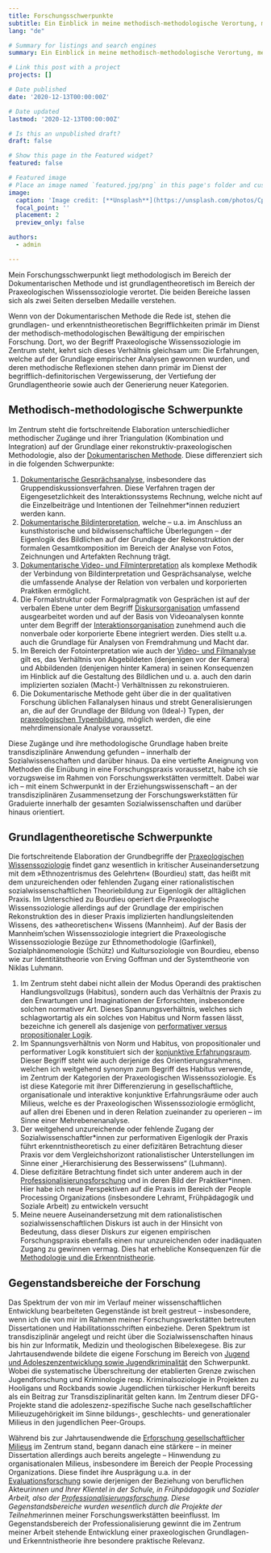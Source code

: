 ```yaml
---
title: Forschungsschwerpunkte
subtitle: Ein Einblick in meine methodisch-methodologische Verortung, meinen grundlagentheoretischen Fokus sowie die empirischen Gegenstandsbereiche meiner Forschung.
lang: "de"

# Summary for listings and search engines
summary: Ein Einblick in meine methodisch-methodologische Verortung, meinen grundlagentheoretischen Fokus sowie die empirischen Gegenstandsbereiche meiner Forschung.

# Link this post with a project
projects: []

# Date published
date: '2020-12-13T00:00:00Z'

# Date updated
lastmod: '2020-12-13T00:00:00Z'

# Is this an unpublished draft?
draft: false

# Show this page in the Featured widget?
featured: false

# Featured image
# Place an image named `featured.jpg/png` in this page's folder and customize its options here.
image:
  caption: 'Image credit: [**Unsplash**](https://unsplash.com/photos/CpkOjOcXdUY)'
  focal_point: ''
  placement: 2
  preview_only: false

authors:
  - admin

---
```


Mein Forschungsschwerpunkt liegt methodologisch im Bereich der Dokumentarischen Methode und ist grundlagentheoretisch im Bereich der Praxeologischen Wissenssoziologie verortet. Die beiden Bereiche lassen sich als zwei Seiten derselben Medaille verstehen.

Wenn von der Dokumentarischen Methode die Rede ist, stehen die grundlagen- und erkenntnistheoretischen Begrifflichkeiten primär im Dienst der methodisch-methodologischen Bewältigung der empirischen Forschung. Dort, wo der Begriff Praxeologische Wissenssoziologie im Zentrum steht, kehrt sich dieses Verhältnis gleichsam um: Die Erfahrungen, welche auf der Grundlage empirischer Analysen gewonnen wurden, und deren methodische Reflexionen stehen dann primär im Dienst der begrifflich-definitorischen Vergewisserung, der Vertiefung der Grundlagentheorie sowie auch der Generierung neuer Kategorien. 

## Methodisch-methodologische Schwerpunkte

Im Zentrum steht die fortschreitende Elaboration unterschiedlicher methodischer Zugänge und ihrer Triangulation (Kombination und Integration) auf der Grundlage einer rekonstruktiv-praxeologischen Methodologie, also der [Dokumentarischen Methode](). Diese differenziert sich in die folgenden Schwerpunkte:

  1.	[Dokumentarische Gesprächsanalyse](/post/publikationsliste_forschungsschwerpunkte_ger/#1), insbesondere das Gruppendiskussionsverfahren. Diese Verfahren tragen der Eigengesetzlichkeit des Interaktionssystems Rechnung, welche nicht auf die Einzelbeiträge und Intentionen der Teilnehmer*innen reduziert werden kann.
  2.	[Dokumentarische Bildinterpretation](), welche – u.a. im Anschluss an kunsthistorische und bildwissenschaftliche Überlegungen – der Eigenlogik des Bildlichen auf der Grundlage der Rekonstruktion der formalen Gesamtkomposition im Bereich der Analyse von Fotos, Zeichnungen und Artefakten Rechnung trägt.
  3.	[Dokumentarische Video- und Filminterpretation]() als komplexe Methodik der Verbindung von Bildinterpretation und Gesprächsanalyse, welche die umfassende Analyse der Relation von verbalen und korporierten Praktiken ermöglicht.
  4.	Die Formalstruktur oder Formalpragmatik von Gesprächen ist auf der verbalen Ebene unter dem Begriff [Diskursorganisation]() umfassend ausgearbeitet worden und auf der Basis von Videoanalysen konnte unter dem Begriff der [Interaktionsorganisation]() zunehmend auch die nonverbale oder korporierte Ebene integriert werden. Dies stellt u.a. auch die Grundlage für Analysen von  Fremdrahmung und Macht dar.
  5.	Im Bereich der Fotointerpretation wie auch der [Video- und Filmanalyse]() gilt es, das Verhältnis von Abgebildeten (denjenigen vor der Kamera) und Abbildenden (denjenigen hinter Kamera) in seinen Konsequenzen im Hinblick auf die Gestaltung des Bildlichen und u. a. auch den darin implizierten sozialen (Macht-) Verhältnissen zu rekonstruieren.
  6.	Die Dokumentarische Methode geht über die in der qualitativen Forschung üblichen Fallanalysen hinaus und strebt Generalisierungen an, die auf der Grundlage der Bildung von (Ideal-) Typen, der [praxeologischen Typenbildung](), möglich werden, die eine mehrdimensionale Analyse voraussetzt.

Diese Zugänge und ihre methodologische Grundlage haben breite transdisziplinäre Anwendung gefunden – innerhalb der Sozialwissenschaften und darüber hinaus. Da eine vertiefte Aneignung von Methoden die Einübung in eine Forschungspraxis voraussetzt, habe ich sie vorzugsweise im Rahmen von Forschungswerkstätten vermittelt. Dabei war ich – mit einem Schwerpunkt in der Erziehungswissenschaft – an der transdisziplinären Zusammensetzung der Forschungswerkstätten für Graduierte innerhalb der gesamten Sozialwissenschaften und darüber hinaus orientiert.

## Grundlagentheoretische Schwerpunkte

Die fortschreitende Elaboration der Grundbegriffe der [Praxeologischen Wissenssoziologie]() findet ganz wesentlich in kritischer Auseinandersetzung mit dem »Ethnozentrismus des Gelehrten« (Bourdieu) statt, das heißt mit dem unzureichenden oder fehlenden Zugang einer rationalistischen sozialwissenschaftlichen Theoriebildung zur Eigenlogik der alltäglichen Praxis. Im Unterschied zu Bourdieu operiert die Praxeologische Wissenssoziologie allerdings auf der Grundlage der empirischen Rekonstruktion des in dieser Praxis implizierten handlungsleitenden Wissens, des »atheoretischen« Wissens (Mannheim). Auf der Basis der Mannheim’schen Wissenssoziologie integriert die Praxeologische Wissenssoziologie Bezüge zur Ethnomethodologie (Garfinkel), Sozialphänomenologie (Schütz) und Kultursoziologie von Bourdieu, ebenso wie zur Identitätstheorie von Erving Goffman und der Systemtheorie von Niklas Luhmann.

  1.	Im Zentrum steht dabei nicht allein der Modus Operandi des praktischen Handlungsvollzugs (Habitus), sondern auch das Verhältnis der Praxis zu den Erwartungen und Imaginationen der Erforschten, insbesondere solchen normativer Art. Dieses Spannungsverhältnis, welches sich schlagwortartig als ein solches von Habitus und Norm fassen lässt, bezeichne ich generell als dasjenige von [performativer versus propositionaler Logik]().
  2.	Im Spannungsverhältnis von Norm und Habitus, von propositionaler und performativer Logik konstituiert sich der [konjunktive Erfahrungsraum](). Dieser Begriff steht wie auch derjenige des Orientierungsrahmens, welchen ich weitgehend synonym zum Begriff des Habitus verwende, im Zentrum der Kategorien der Praxeologischen Wissenssoziologie. Es ist diese Kategorie mit ihrer Differenzierung in gesellschaftliche, organisationale und interaktive konjunktive Erfahrungsräume oder auch Milieus, welche es der Praxeologischen Wissenssoziologie ermöglicht, auf allen drei Ebenen und in deren Relation zueinander zu operieren – im Sinne einer Mehrebenenanalyse.
  3.	Der weitgehend unzureichende oder fehlende Zugang der Sozialwissenschaftler*innen zur performativen Eigenlogik der Praxis führt erkenntnistheoretisch zu einer defizitären Betrachtung dieser Praxis vor dem Vergleichshorizont rationalistischer Unterstellungen im Sinne einer „Hierarchisierung des Besserwissens“ (Luhmann).
  4.	Diese defizitäre Betrachtung findet sich unter anderem auch in der [Professionalisierungsforschung]() und in deren Bild der Praktiker*innen. Hier habe ich neue Perspektiven auf die Praxis im Bereich der People Processing Organizations (insbesondere Lehramt, Frühpädagogik und Soziale Arbeit) zu entwickeln versucht
  5.	Meine neuere Auseinandersetzung mit dem rationalistischen sozialwissenschaftlichen Diskurs ist auch in der Hinsicht von Bedeutung, dass dieser Diskurs zur eigenen empirischen Forschungspraxis ebenfalls einen nur unzureichenden oder inadäquaten Zugang zu gewinnen vermag. Dies hat erhebliche Konsequenzen für die [Methodologie und die Erkenntnistheorie]().

## Gegenstandsbereiche der Forschung

Das Spektrum der von mir im Verlauf meiner wissenschaftlichen Entwicklung bearbeiteten Gegenstände ist breit gestreut – insbesondere, wenn ich die von mir im Rahmen meiner Forschungswerkstätten betreuten Dissertationen und Habilitationsschriften einbeziehe. Deren Spektrum ist transdisziplinär angelegt und reicht über die Sozialwissenschaften hinaus bis hin zur Informatik, Medizin und theologischen Bibelexegese. Bis zur Jahrtausendwende bildete die eigene Forschung im Bereich von [Jugend und Adoleszenzentwicklung sowie Jugendkriminalität]() den Schwerpunkt. Wobei die systematische Überschreitung der etablierten Grenze zwischen Jugendforschung und Kriminologie resp. Kriminalsoziologie in Projekten zu Hooligans und Rockbands sowie Jugendlichen türkischer Herkunft bereits als ein Beitrag zur Transdisziplinarität gelten kann. Im Zentrum dieser DFG-Projekte stand die adoleszenz-spezifische Suche nach gesellschaftlicher Milieuzugehörigkeit im Sinne bildungs-, geschlechts- und generationaler Milieus in den jugendlichen Peer-Groups.

Während bis zur Jahrtausendwende die [Erforschung gesellschaftlicher Milieus]() im Zentrum stand, begann danach eine stärkere – in meiner Dissertation allerdings auch bereits angelegte – Hinwendung zu organisationalen Milieus, insbesondere im Bereich der People Processing Organizations. Diese findet ihre Ausprägung u.a. in der [Evaluationsforschung]() sowie derjenigen der Beziehung von beruflichen Akteur*innen und Ihrer Klientel in der Schule, in Frühpädagogik und Sozialer Arbeit, also der [Professionalisierungsforschung](). Diese Gegenstandsbereiche wurden wesentlich durch die Projekte der Teilnehmer*innen meiner Forschungswerkstätten beeinflusst. Im Gegenstandsbereich der Professionalisierung gewinnt die im Zentrum meiner Arbeit stehende Entwicklung einer praxeologischen Grundlagen- und Erkenntnistheorie ihre besondere praktische Relevanz.